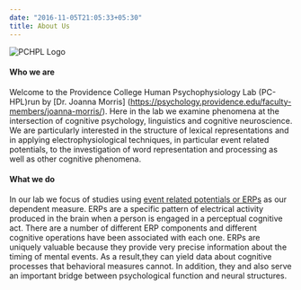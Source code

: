 ```yaml
---
date: "2016-11-05T21:05:33+05:30"
title: About Us
---
```


![PCHPL Logo][1]

#### Who we are

Welcome to the Providence College Human Psychophysiology Lab (PC-HPL)run by [Dr. Joanna Morris] (https://psychology.providence.edu/faculty-members/joanna-morris/). Here in the lab we examine phenomena at the intersection of cognitive psychology, linguistics and cognitive neuroscience. We are particularly interested in the structure of lexical representations and in applying electrophysiological techniques, in particular event related potentials, to the investigation of word representation and processing as well as other cognitive phenomena.

#### What we do

In our lab we focus of studies using [event related potentials or ERPs](https://www.sciencedirect.com/topics/neuroscience/event-related-potential ) as our dependent measure. ERPs are a specific pattern of electrical activity produced in the brain when a person is engaged in a perceptual cognitive act. There are a number of different ERP components and different cognitive operations have been associated with each one.  ERPs are uniquely valuable because they provide very precise information about the timing of mental events.  As a result,they can yield data about cognitive processes that behavioral measures cannot. In addition, they and also serve  an important bridge between psychological function and neural structures.


####

[1]: /img/pchpl_logo_chrome_2.png

